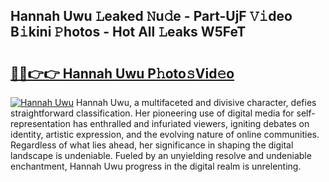 ## Hannah Uwu 𝙻eaked 𝙽u𝚍e - Part-UjF 𝚅𝚒deo B𝚒kini 𝙿hotos - Hot All 𝙻eaks W5FeT

# <h2><a href="http://ld6s4a.urlbe.top/?page=Hannah+Uwu">🔗🔗👉👉 Hannah Uwu P𝚑oto𝚜Vid𝚎o</a></h2>

[![Hannah Uwu](https://i.imgur.com/eBuTRDB.gif)](http://ld6s4a.urlbe.top/?page=Hannah+Uwu)
Hannah Uwu, a multifaceted and divisive character, defies straightforward classification. Her pioneering use of digital media for self-representation has enthralled and infuriated viewers, igniting debates on identity, artistic expression, and the evolving nature of online communities. Regardless of what lies ahead, her significance in shaping the digital landscape is undeniable. Fueled by an unyielding resolve and undeniable enchantment, Hannah Uwu progress in the digital realm is unrelenting.
